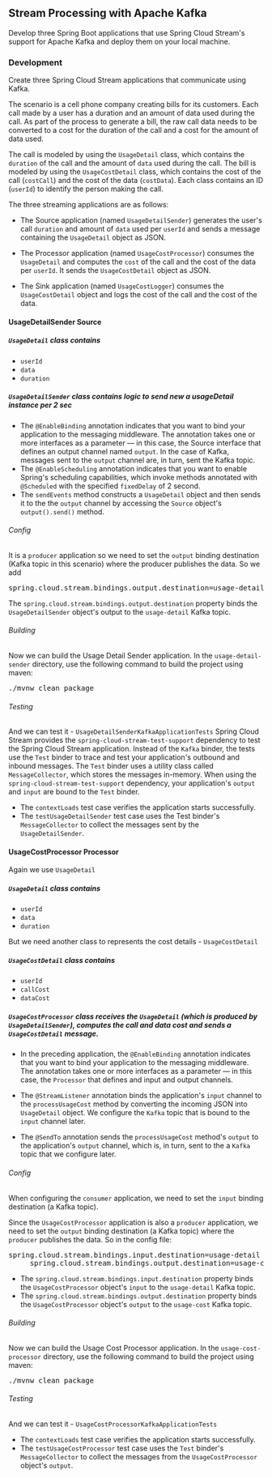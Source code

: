 ## Stream Processing with Apache Kafka
Develop three Spring Boot applications that use Spring Cloud Stream's support for Apache Kafka and deploy them on your local machine. 

### Development
Create three Spring Cloud Stream applications that communicate using Kafka.

The scenario is a cell phone company creating bills for its customers. 
Each call made by a user has a duration and an amount of data used during the call. 
As part of the process to generate a bill, the raw call data needs to be converted to a cost for the duration of the call and a cost for the amount of data used.

The call is modeled by using the `UsageDetail` class, which contains the `duration` of the call and the amount of `data` used during the call. 
The bill is modeled by using the `UsageCostDetail` class, which contains the cost of the call (`costCall`) and the cost of the data (`costData`). 
Each class contains an ID (`userId`) to identify the person making the call.

The three streaming applications are as follows:

 - The Source application (named `UsageDetailSender`) generates the user's call `duration` and amount of `data` used per `userId` and sends a message containing the `UsageDetail` object as JSON.

 - The Processor application (named `UsageCostProcessor`) consumes the `UsageDetail` and computes the `cost` of the call and the cost of the data per `userId`. It sends the `UsageCostDetail` object as JSON.

 - The Sink application (named `UsageCostLogger`) consumes the `UsageCostDetail` object and logs the cost of the call and the cost of the data.
 
 
#### UsageDetailSender Source

##### `UsageDetail` class contains
 
 - `userId` 
 - `data` 
 - `duration` 
 
##### `UsageDetailSender` class contains logic to send new a usageDetail instance per 2 sec
 
  - The `@EnableBinding` annotation indicates that you want to bind your application to the messaging middleware. 
  The annotation takes one or more interfaces as a parameter — in this case, the Source interface that defines an output channel named `output`. 
  In the case of Kafka, messages sent to the `output` channel are, in turn, sent the Kafka topic.
  - The `@EnableScheduling` annotation indicates that you want to enable Spring's scheduling capabilities, 
  which invoke methods annotated with `@Scheduled` with the specified `fixedDelay` of 2 second.
  - The `sendEvents` method constructs a `UsageDetail` object and then sends it to the the `output` channel by accessing the `Source` object's `output().send()` method.
  
###### Config

It is a `producer` application so we need to set the `output` binding destination (Kafka topic in this scenario) where the producer publishes the data. So we add 
<pre>
spring.cloud.stream.bindings.output.destination=usage-detail</pre>
The `spring.cloud.stream.bindings.output.destination` property binds the `UsageDetailSender` object's output to the `usage-detail` Kafka topic.

###### Building

Now we can build the Usage Detail Sender application. In the `usage-detail-sender` directory, use the following command to build the project using maven:
<pre>./mvnw clean package</pre>

###### Testing

And we can test it - `UsageDetailSenderKafkaApplicationTests`
Spring Cloud Stream provides the `spring-cloud-stream-test-support` dependency to test the Spring Cloud Stream application. 
Instead of the `Kafka` binder, the tests use the `Test` binder to trace and test your application's outbound and inbound messages. 
The `Test` binder uses a utility class called `MessageCollector`, which stores the messages in-memory.
When using the `spring-cloud-stream-test-support` dependency, your application's `output` and `input` are bound to the `Test` binder.
 - The `contextLoads` test case verifies the application starts successfully.
 - The `testUsageDetailSender` test case uses the Test binder's `MessageCollector` to collect the messages sent by the `UsageDetailSender`.
 
#### UsageCostProcessor Processor

Again we use `UsageDetail`
##### `UsageDetail` class contains
 
 - `userId` 
 - `data` 
 - `duration` 
 
But we need another class to represents the cost details - `UsageCostDetail`
##### `UsageCostDetail` class contains
 - `userId` 
 - `callCost` 
 - `dataCost`
 
##### `UsageCostProcessor` class receives the `UsageDetail` (which is produced by `UsageDetailSender`), computes the call and data cost and sends a `UsageCostDetail` message.

 - In the preceding application, the `@EnableBinding` annotation indicates that you want to bind your application to the messaging middleware. 
 The annotation takes one or more interfaces as a parameter — in this case, the `Processor` that defines and input and output channels.
   
 - The `@StreamListener` annotation binds the application's `input` channel to the `processUsageCost` method by converting the incoming JSON into `UsageDetail` object. 
 We configure the `Kafka` topic that is bound to the `input` channel later.
   
 - The `@SendTo` annotation sends the `processUsageCost` method's `output` to the application's `output` channel, 
 which is, in turn, sent to the a `Kafka` topic that we configure later.
 
###### Config

When configuring the `consumer` application, we need to set the `input` binding destination (a Kafka topic).

Since the `UsageCostProcessor` application is also a `producer` application, 
we need to set the `output` binding destination (a Kafka topic) where the `producer` publishes the data.
So in the config file:
<pre>spring.cloud.stream.bindings.input.destination=usage-detail
     spring.cloud.stream.bindings.output.destination=usage-cost</pre>
     
 - The `spring.cloud.stream.bindings.input.destination` property binds the `UsageCostProcessor` object's `input` to the `usage-detail` Kafka topic.
 - The `spring.cloud.stream.bindings.output.destination` property binds the `UsageCostProcessor` object's `output` to the `usage-cost` Kafka topic.
     
###### Building

Now we can build the Usage Cost Processor application. In the `usage-cost-processor` directory, use the following command to build the project using maven:
<pre>./mvnw clean package</pre>

###### Testing

And we can test it - `UsageCostProcessorKafkaApplicationTests`

 - The `contextLoads` test case verifies the application starts successfully.
 - The `testUsageCostProcessor` test case uses the `Test` binder's `MessageCollector` to collect the messages from the `UsageCostProcessor` object's `output`.
